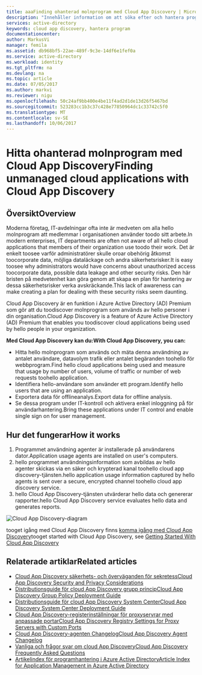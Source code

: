 ```yaml
---
title: aaaFinding ohanterad molnprogram med Cloud App Discovery | Microsoft Docs
description: "Innehåller information om att söka efter och hantera program med Cloud App Discovery, vilka är fördelarna med hello och hur det fungerar."
services: active-directory
keywords: cloud app discovery, hantera program
documentationcenter: 
author: MarkusVi
manager: femila
ms.assetid: db968bf5-22ae-489f-9c3e-14df6e1fef0a
ms.service: active-directory
ms.workload: identity
ms.tgt_pltfrm: na
ms.devlang: na
ms.topic: article
ms.date: 07/05/2017
ms.author: markvi
ms.reviewer: nigu
ms.openlocfilehash: 50c24af9bb400e4be11f4ad2d1de13d26f5467bd
ms.sourcegitcommit: 523283cc1b3c37c428e77850964dc1c33742c5f0
ms.translationtype: MT
ms.contentlocale: sv-SE
ms.lasthandoff: 10/06/2017
---
```

# <a name="finding-unmanaged-cloud-applications-with-cloud-app-discovery"></a><span data-ttu-id="0d68c-104">Hitta ohanterad molnprogram med Cloud App Discovery</span><span class="sxs-lookup"><span data-stu-id="0d68c-104">Finding unmanaged cloud applications with Cloud App Discovery</span></span>
## <a name="overview"></a><span data-ttu-id="0d68c-105">Översikt</span><span class="sxs-lookup"><span data-stu-id="0d68c-105">Overview</span></span>
<span data-ttu-id="0d68c-106">Moderna företag, IT-avdelningar ofta inte är medveten om alla hello molnprogram att medlemmar i organisationen använder toodo sitt arbete.</span><span class="sxs-lookup"><span data-stu-id="0d68c-106">In modern enterprises, IT departments are often not aware of all hello cloud applications that members of their organization use toodo their work.</span></span> <span data-ttu-id="0d68c-107">Det är enkelt toosee varför administratörer skulle oroar obehörig åtkomst toocorporate data, möjliga dataläckage och andra säkerhetsrisker.</span><span class="sxs-lookup"><span data-stu-id="0d68c-107">It is easy toosee why administrators would have concerns about unauthorized access toocorporate data, possible data leakage and other security risks.</span></span> <span data-ttu-id="0d68c-108">Den här bristen på medvetenhet kan göra genom att skapa en plan för hantering av dessa säkerhetsrisker verka avskräckande.</span><span class="sxs-lookup"><span data-stu-id="0d68c-108">This lack of awareness can make creating a plan for dealing with these security risks seem daunting.</span></span>

<span data-ttu-id="0d68c-109">Cloud App Discovery är en funktion i Azure Active Directory (AD) Premium som gör att du toodiscover molnprogram som används av hello personer i din organisation.</span><span class="sxs-lookup"><span data-stu-id="0d68c-109">Cloud App Discovery is a feature of Azure Active Directory (AD) Premium that enables you toodiscover cloud applications being used by hello people in your organization.</span></span>

<span data-ttu-id="0d68c-110">**Med Cloud App Discovery kan du:**</span><span class="sxs-lookup"><span data-stu-id="0d68c-110">**With Cloud App Discovery, you can:**</span></span>

* <span data-ttu-id="0d68c-111">Hitta hello molnprogram som används och mäta denna användning av antalet användare, datavolym trafik eller antalet begäranden toohello för webbprogram.</span><span class="sxs-lookup"><span data-stu-id="0d68c-111">Find hello cloud applications being used and measure that usage by number of users, volume of traffic or number of web requests toohello application.</span></span>
* <span data-ttu-id="0d68c-112">Identifiera hello-användare som använder ett program.</span><span class="sxs-lookup"><span data-stu-id="0d68c-112">Identify hello users that are using an application.</span></span>
* <span data-ttu-id="0d68c-113">Exportera data för offlineanalys.</span><span class="sxs-lookup"><span data-stu-id="0d68c-113">Export data for offline analysis.</span></span>
* <span data-ttu-id="0d68c-114">Se dessa program under IT-kontroll och aktivera enkel inloggning på för användarhantering.</span><span class="sxs-lookup"><span data-stu-id="0d68c-114">Bring these applications under IT control and enable single sign on for user management.</span></span>

## <a name="how-it-works"></a><span data-ttu-id="0d68c-115">Hur det fungerar</span><span class="sxs-lookup"><span data-stu-id="0d68c-115">How it works</span></span>
1. <span data-ttu-id="0d68c-116">Programmet användning agenter är installerade på användarens dator.</span><span class="sxs-lookup"><span data-stu-id="0d68c-116">Application usage agents are installed on user's computers.</span></span>
2. <span data-ttu-id="0d68c-117">hello programmet användningsinformation som avbildas av hello agenter skickas via en säker och krypterad kanal toohello cloud app discovery-tjänsten.</span><span class="sxs-lookup"><span data-stu-id="0d68c-117">hello application usage information captured by hello agents is sent over a secure, encrypted channel toohello cloud app discovery service.</span></span>
3. <span data-ttu-id="0d68c-118">hello Cloud App Discovery-tjänsten utvärderar hello data och genererar rapporter.</span><span class="sxs-lookup"><span data-stu-id="0d68c-118">hello Cloud App Discovery service evaluates hello data and generates reports.</span></span>

![Cloud App Discovery-diagram](./media/active-directory-cloudappdiscovery/cad01.png)

<span data-ttu-id="0d68c-120">tooget igång med Cloud App Discovery finns [komma igång med Cloud App Discovery](http://social.technet.microsoft.com/wiki/contents/articles/30962.getting-started-with-cloud-app-discovery.aspx)</span><span class="sxs-lookup"><span data-stu-id="0d68c-120">tooget started with Cloud App Discovery, see [Getting Started With Cloud App Discovery](http://social.technet.microsoft.com/wiki/contents/articles/30962.getting-started-with-cloud-app-discovery.aspx)</span></span>

## <a name="related-articles"></a><span data-ttu-id="0d68c-121">Relaterade artiklar</span><span class="sxs-lookup"><span data-stu-id="0d68c-121">Related articles</span></span>
* [<span data-ttu-id="0d68c-122">Cloud App Discovery säkerhets- och överväganden för sekretess</span><span class="sxs-lookup"><span data-stu-id="0d68c-122">Cloud App Discovery Security and Privacy Considerations</span></span>](active-directory-cloudappdiscovery-security-and-privacy-considerations.md)  
* [<span data-ttu-id="0d68c-123">Distributionsguide för cloud App Discovery grupp princip</span><span class="sxs-lookup"><span data-stu-id="0d68c-123">Cloud App Discovery Group Policy Deployment Guide</span></span>](http://social.technet.microsoft.com/wiki/contents/articles/30965.cloud-app-discovery-group-policy-deployment-guide.aspx)
* [<span data-ttu-id="0d68c-124">Distributionsguide för cloud App Discovery System Center</span><span class="sxs-lookup"><span data-stu-id="0d68c-124">Cloud App Discovery System Center Deployment Guide</span></span>](http://social.technet.microsoft.com/wiki/contents/articles/30968.cloud-app-discovery-system-center-deployment-guide.aspx)
* [<span data-ttu-id="0d68c-125">Cloud App Discovery-registerinställningar för proxyservrar med anpassade portar</span><span class="sxs-lookup"><span data-stu-id="0d68c-125">Cloud App Discovery Registry Settings for Proxy Servers with Custom Ports</span></span>](active-directory-cloudappdiscovery-registry-settings-for-proxy-services.md)
* [<span data-ttu-id="0d68c-126">Cloud App Discovery-agenten Changelog</span><span class="sxs-lookup"><span data-stu-id="0d68c-126">Cloud App Discovery Agent Changelog </span></span>](http://social.technet.microsoft.com/wiki/contents/articles/24616.cloud-app-discovery-agent-changelog.aspx)
* [<span data-ttu-id="0d68c-127">Vanliga och frågor svar om cloud App Discovery</span><span class="sxs-lookup"><span data-stu-id="0d68c-127">Cloud App Discovery Frequently Asked Questions</span></span>](http://social.technet.microsoft.com/wiki/contents/articles/24037.cloud-app-discovery-frequently-asked-questions.aspx)
* [<span data-ttu-id="0d68c-128">Artikelindex för programhantering i Azure Active Directory</span><span class="sxs-lookup"><span data-stu-id="0d68c-128">Article Index for Application Management in Azure Active Directory</span></span>](active-directory-apps-index.md)

